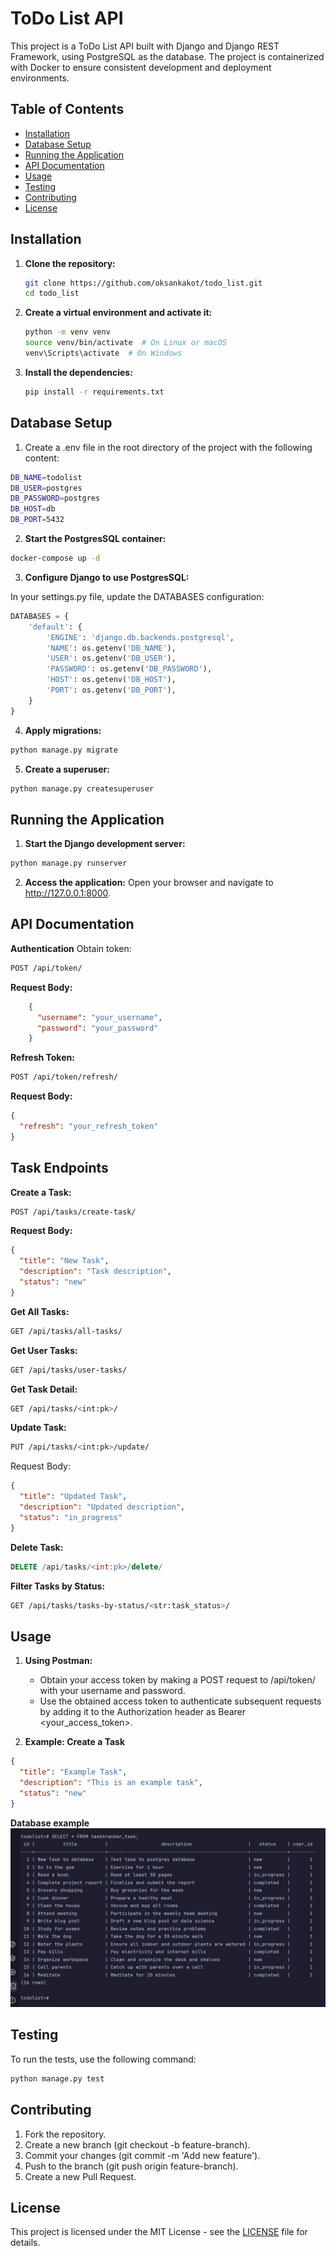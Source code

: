 # ToDo List API

This project is a ToDo List API built with Django and Django REST Framework, using PostgreSQL as the database. The project is containerized with Docker to ensure consistent development and deployment environments.

## Table of Contents

- [Installation](#installation)
- [Database Setup](#database-setup)
- [Running the Application](#running-the-application)
- [API Documentation](#api-documentation)
- [Usage](#usage)
- [Testing](#testing)
- [Contributing](#contributing)
- [License](#license)

## Installation

1. **Clone the repository:**

   ```bash
   git clone https://github.com/oksankakot/todo_list.git
   cd todo_list
   ```

2. **Create a virtual environment and activate it:**
    ```bash
    python -m venv venv
    source venv/bin/activate  # On Linux or macOS
    venv\Scripts\activate  # On Windows
    ```

3. **Install the dependencies:**
    ```bash
   pip install -r requirements.txt
    ```

## Database Setup

1. Create a .env file in the root directory of the project with the following content:
```bash
DB_NAME=todolist
DB_USER=postgres
DB_PASSWORD=postgres
DB_HOST=db
DB_PORT=5432
```

2. **Start the PostgresSQL container:**
```bash
docker-compose up -d
```
   
3. **Configure Django to use PostgresSQL:**  

In your settings.py file, update the DATABASES configuration:

```python
DATABASES = {
    'default': {
        'ENGINE': 'django.db.backends.postgresql',
        'NAME': os.getenv('DB_NAME'),
        'USER': os.getenv('DB_USER'),
        'PASSWORD': os.getenv('DB_PASSWORD'),
        'HOST': os.getenv('DB_HOST'),
        'PORT': os.getenv('DB_PORT'),
    }
}
```

4. **Apply migrations:**
```bash
python manage.py migrate
```

5. **Create a superuser:**
```bash
python manage.py createsuperuser
```

## Running the Application

1. **Start the Django development server:**
```bash
python manage.py runserver
```

2. **Access the application:**
Open your browser and navigate to http://127.0.0.1:8000.


## API Documentation

**Authentication**
Obtain token:
```bash
POST /api/token/
```

**Request Body:**
```json
    {
      "username": "your_username",
      "password": "your_password"
    }
```


**Refresh Token:**
```bash
POST /api/token/refresh/
```

**Request Body:**
```json
{
  "refresh": "your_refresh_token"
}
```

## Task Endpoints

**Create a Task:**
```bash
POST /api/tasks/create-task/
```

**Request Body:**
```json
{
  "title": "New Task",
  "description": "Task description",
  "status": "new"
}
```

**Get All Tasks:**
```bash
GET /api/tasks/all-tasks/
```

**Get User Tasks:**
```bash
GET /api/tasks/user-tasks/
```

**Get Task Detail:**
```bash
GET /api/tasks/<int:pk>/
```

**Update Task:**
```bash
PUT /api/tasks/<int:pk>/update/
```
Request Body:

```json
{
  "title": "Updated Task",
  "description": "Updated description",
  "status": "in_progress"
}
```

**Delete Task:**
```sql
DELETE /api/tasks/<int:pk>/delete/
```

**Filter Tasks by Status:**
```bash
GET /api/tasks/tasks-by-status/<str:task_status>/
```

## Usage

1. **Using Postman:**
    - Obtain your access token by making a POST request to /api/token/ with your username and password.
    - Use the obtained access token to authenticate subsequent requests by adding it to the Authorization header as Bearer <your_access_token>.

2. **Example: Create a Task**
```json
{
  "title": "Example Task",
  "description": "This is an example task",
  "status": "new"
}
```
**Database example**
![img.png](img.png)

## Testing

To run the tests, use the following command:
```bash
python manage.py test
```

## Contributing

1. Fork the repository.
2. Create a new branch (git checkout -b feature-branch).
3. Commit your changes (git commit -m 'Add new feature').
4. Push to the branch (git push origin feature-branch).
5. Create a new Pull Request.

## License
This project is licensed under the MIT License - see the [LICENSE](https://docs.github.com/en/repositories/managing-your-repositorys-settings-and-features/customizing-your-repository/licensing-a-repository) file for details.
